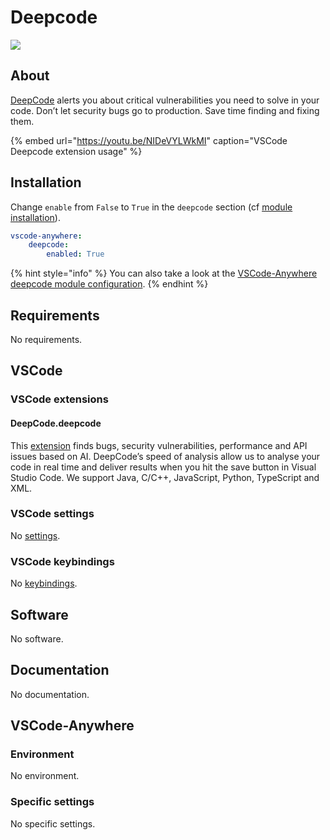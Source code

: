 # Deepcode

![](https://mms.businesswire.com/media/20190806005067/en/736695/23/DeepCode-Logo-Colour_0d8448b839dcf9f501f5ae19aff362b5.jpg)

## About

[DeepCode](https://www.deepcode.ai/) alerts you about critical vulnerabilities you need to solve in your code. Don’t let security bugs go to production. Save time finding and fixing them.

{% embed url="https://youtu.be/NIDeVYLWkMI" caption="VSCode Deepcode extension usage" %}

## Installation

Change `enable` from `False` to `True` in the `deepcode` section \(cf [module installation](../install.md)\).

```yaml
vscode-anywhere:
    deepcode:
        enabled: True
```

{% hint style="info" %}
You can also take a look at the [VSCode-Anywhere deepcode module configuration](https://github.com/gigi206/VSCode-Anywhere/blob/V2/salt/modules/deepcode/defaults.yaml).
{% endhint %}

## Requirements

No requirements.

## VSCode

### VSCode extensions

#### DeepCode.deepcode

This [extension](https://marketplace.visualstudio.com/items?itemName=DeepCode.deepcode) finds bugs, security vulnerabilities, performance and API issues based on AI. DeepCode’s speed of analysis allow us to analyse your code in real time and deliver results when you hit the save button in Visual Studio Code. We support Java, C/C++, JavaScript, Python, TypeScript and XML.

### VSCode settings

No [settings](https://code.visualstudio.com/docs/getstarted/settings).

### VSCode keybindings

No [keybindings](https://code.visualstudio.com/docs/getstarted/keybindings).

## Software

No software.

## Documentation

No documentation.

## VSCode-Anywhere

### Environment

No environment.

### Specific settings

No specific settings.

